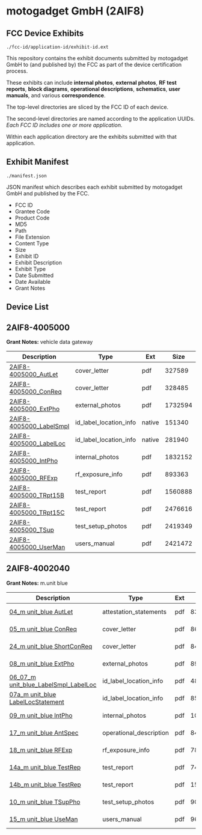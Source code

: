 # motogadget GmbH (2AIF8)
## FCC Device Exhibits

```
./fcc-id/application-id/exhibit-id.ext
```

This repository contains the exhibit documents submitted by motogadget GmbH to (and published by) the FCC as part of the device certification process.

These exhibits can include **internal photos**, **external photos**, **RF test reports**, **block diagrams**, **operational descriptions**, **schematics**, **user manuals**, and various **correspondence**.

The top-level directories are sliced by the FCC ID of each device.

The second-level directories are named according to the application UUIDs. *Each FCC ID includes one or more application.*

Within each application directory are the exhibits submitted with that application. 

## Exhibit Manifest

```
./manifest.json
```

JSON manifest which describes each exhibit submitted by motogadget GmbH and published by the FCC.

- FCC ID
- Grantee Code
- Product Code
- MD5
- Path
- File Extension
- Content Type
- Size
- Exhibit ID
- Exhibit Description
- Exhibit Type
- Date Submitted
- Date Available
- Grant Notes

## Device List
## 2AIF8-4005000
**Grant Notes:** vehicle data gateway

| Description | Type | Ext | Size | Submitted | Available |
| ----------- | ---- | --- | ---- | --------- | --------- |
| [2AIF8-4005000_AutLet](2AIF8-4005000/1a5651689dd42532349870b2ea624663/4568449.pdf) | cover_letter | pdf | 327589 | 2019-12-27 | 2019-12-27 |
| [2AIF8-4005000_ConReq](2AIF8-4005000/1a5651689dd42532349870b2ea624663/4568450.pdf) | cover_letter | pdf | 328485 | 2019-12-27 | 2019-12-27 |
| [2AIF8-4005000_ExtPho](2AIF8-4005000/1a5651689dd42532349870b2ea624663/4568453.pdf) | external_photos | pdf | 1732594 | 2019-12-27 | 2019-12-27 |
| [2AIF8-4005000_LabelSmpl](2AIF8-4005000/1a5651689dd42532349870b2ea624663/4568451.native) | id_label_location_info | native | 151340 | 2019-12-27 | 2019-12-27 |
| [2AIF8-4005000_LabelLoc](2AIF8-4005000/1a5651689dd42532349870b2ea624663/4568452.native) | id_label_location_info | native | 281940 | 2019-12-27 | 2019-12-27 |
| [2AIF8-4005000_IntPho](2AIF8-4005000/1a5651689dd42532349870b2ea624663/4568454.pdf) | internal_photos | pdf | 1832152 | 2019-12-27 | 2019-12-27 |
| [2AIF8-4005000_RFExp](2AIF8-4005000/1a5651689dd42532349870b2ea624663/4568464.pdf) | rf_exposure_info | pdf | 893363 | 2019-12-27 | 2019-12-27 |
| [2AIF8-4005000_TRpt15B](2AIF8-4005000/1a5651689dd42532349870b2ea624663/4568459.pdf) | test_report | pdf | 1560888 | 2019-12-27 | 2019-12-27 |
| [2AIF8-4005000_TRpt15C](2AIF8-4005000/1a5651689dd42532349870b2ea624663/4568460.pdf) | test_report | pdf | 2476616 | 2019-12-27 | 2019-12-27 |
| [2AIF8-4005000_TSup](2AIF8-4005000/1a5651689dd42532349870b2ea624663/4568455.pdf) | test_setup_photos | pdf | 2419349 | 2019-12-27 | 2019-12-27 |
| [2AIF8-4005000_UserMan](2AIF8-4005000/1a5651689dd42532349870b2ea624663/4568461.pdf) | users_manual | pdf | 2421472 | 2019-12-27 | 2019-12-27 |
## 2AIF8-4002040
**Grant Notes:** m.unit blue

| Description | Type | Ext | Size | Submitted | Available |
| ----------- | ---- | --- | ---- | --------- | --------- |
| [04_m unit_blue AutLet](2AIF8-4002040/bbbfcafc5b9a0528981fd58f90a467f1/3146524.pdf) | attestation_statements | pdf | 83473 | 2016-09-26 | 2016-09-26 |
| [05_m unit_blue ConReq](2AIF8-4002040/bbbfcafc5b9a0528981fd58f90a467f1/3146525.pdf) | cover_letter | pdf | 86958 | 2016-09-26 | 2016-09-26 |
| [24_m unit_blue ShortConReq](2AIF8-4002040/bbbfcafc5b9a0528981fd58f90a467f1/3146540.pdf) | cover_letter | pdf | 84041 | 2016-09-26 | 2016-09-26 |
| [08_m unit_blue ExtPho](2AIF8-4002040/bbbfcafc5b9a0528981fd58f90a467f1/3146528.pdf) | external_photos | pdf | 89156 | 2016-09-26 | 2017-03-25 |
| [06_07_m unit_blue_LabelSmpl_LabelLoc](2AIF8-4002040/bbbfcafc5b9a0528981fd58f90a467f1/3146526.pdf) | id_label_location_info | pdf | 484867 | 2016-09-26 | 2016-09-26 |
| [07a_m unit_blue LabelLocStatement](2AIF8-4002040/bbbfcafc5b9a0528981fd58f90a467f1/3146527.pdf) | id_label_location_info | pdf | 85695 | 2016-09-26 | 2016-09-26 |
| [09_m unit_blue IntPho](2AIF8-4002040/bbbfcafc5b9a0528981fd58f90a467f1/3146529.pdf) | internal_photos | pdf | 102201 | 2016-09-26 | 2017-03-25 |
| [17_m unit_blue AntSpec](2AIF8-4002040/bbbfcafc5b9a0528981fd58f90a467f1/3146538.pdf) | operational_description | pdf | 84692 | 2016-09-26 | 2016-09-26 |
| [18_m unit_blue RFExp](2AIF8-4002040/bbbfcafc5b9a0528981fd58f90a467f1/3146539.pdf) | rf_exposure_info | pdf | 784199 | 2016-09-26 | 2016-09-26 |
| [14a_m unit_blue TestRep](2AIF8-4002040/bbbfcafc5b9a0528981fd58f90a467f1/3146534.pdf) | test_report | pdf | 742276 | 2016-09-26 | 2016-09-26 |
| [14b_m unit_blue TestRep](2AIF8-4002040/bbbfcafc5b9a0528981fd58f90a467f1/3146535.pdf) | test_report | pdf | 1585432 | 2016-09-26 | 2016-09-26 |
| [10_m unit_blue TSupPho](2AIF8-4002040/bbbfcafc5b9a0528981fd58f90a467f1/3146530.pdf) | test_setup_photos | pdf | 90646 | 2016-09-26 | 2017-03-25 |
| [15_m unit_blue UseMan](2AIF8-4002040/bbbfcafc5b9a0528981fd58f90a467f1/3146536.pdf) | users_manual | pdf | 968911 | 2016-09-26 | 2017-03-25 |

